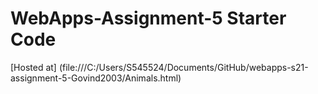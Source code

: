 # WebApps-Assignment-5 Starter Code
[Hosted at] (file:///C:/Users/S545524/Documents/GitHub/webapps-s21-assignment-5-Govind2003/Animals.html)